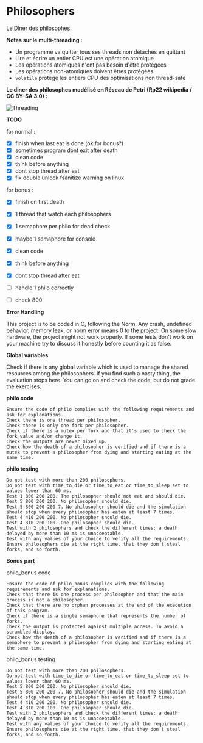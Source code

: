 # Philosophers 

[Le Dîner des philosophes](https://fr.wikipedia.org/wiki/D%C3%AEner_des_philosophes).

**Notes sur le multi-threading :**

- Un programme va quitter tous ses threads non détachés en quittant
- Lire et écrire un entier CPU est une opération atomique
- Les opérations atomiques n'ont pas besoin d'être protégées 
- Les opérations non-atomiques doivent êtres protégées
- ``volatile`` protège les entiers CPU des optimisations non thread-safe

**Le diner des philosophes modélisé en Réseau de Petri (Rp22 wikipedia / CC BY-SA 3.0) :**

![Threading](https://upload.wikimedia.org/wikipedia/commons/7/78/4-philosophers.gif "Schema")


**TODO**

for normal :
- [x] finish when last eat is done (ok for bonus?)
- [x] sometimes program dont exit after death
- [x] clean code
- [x] think before anything
- [x] dont stop thread after eat 
- [x] fix double unlock fsanitize warning on linux

for bonus : 
- [x] finish on first death
- [x] 1 thread that watch each philosophers
- [x] 1 semaphore per philo for dead check
- [x] maybe 1 semaphore for console 
- [x] clean code
- [x] think before anything
- [x] dont stop thread after eat 
- [ ] handle 1 philo correctly
- [ ] check 800


**Error Handling**

This project is to be coded in C, following the Norm.
Any crash, undefined behavior, memory leak, or norm error means 0 to
the project.
On some slow hardware, the project might not work properly. If some tests
don't work on your machine try to discuss it honestly before counting it
as false.

**Global variables**

Check if there is any global variable which is used to manage the shared
resources among the philosophers.
If you find such a nasty thing, the evaluation stops here. You can go on
and check the code, but do not grade the exercises.

**philo code**

    Ensure the code of philo complies with the following requirements and ask for explanations.
    Check there is one thread per philosopher.
    Check there is only one fork per philosopher.
    Check if there is a mutex per fork and that it's used to check the fork value and/or change it.
    Check the outputs are never mixed up.
    Check how the death of a philosopher is verified and if there is a mutex to prevent a philosopher from dying and starting eating at the same time.

**philo testing**

    Do not test with more than 200 philosophers.
    Do not test with time_to_die or time_to_eat or time_to_sleep set to values lower than 60 ms.
    Test 1 800 200 200. The philosopher should not eat and should die.
    Test 5 800 200 200. No philosopher should die.
    Test 5 800 200 200 7. No philosopher should die and the simulation should stop when every philosopher has eaten at least 7 times.
    Test 4 410 200 200. No philosopher should die.
    Test 4 310 200 100. One philosopher should die.
    Test with 2 philosophers and check the different times: a death delayed by more than 10 ms is unacceptable.
    Test with any values of your choice to verify all the requirements. Ensure philosophers die at the right time, that they don't steal forks, and so forth.

**Bonus part**

philo_bonus code

    Ensure the code of philo_bonus complies with the following requirements and ask for explanations.
    Check that there is one process per philosopher and that the main process is not a philosopher.
    Check that there are no orphan processes at the end of the execution of this program.
    Check if there is a single semaphore that represents the number of forks.
    Check the output is protected against multiple access. To avoid a scrambled display.
    Check how the death of a philosopher is verified and if there is a semaphore to prevent a philosopher from dying and starting eating at the same time.

philo_bonus testing

    Do not test with more than 200 philosophers.
    Do not test with time_to_die or time_to_eat or time_to_sleep set to values lower than 60 ms.
    Test 5 800 200 200. No philosopher should die.
    Test 5 800 200 200 7. No philosopher should die and the simulation should stop when every philosopher has eaten at least 7 times.
    Test 4 410 200 200. No philosopher should die.
    Test 4 310 200 100. One philosopher should die.
    Test with 2 philosophers and check the different times: a death delayed by more than 10 ms is unacceptable.
    Test with any values of your choice to verify all the requirements. Ensure philosophers die at the right time, that they don't steal forks, and so forth.
